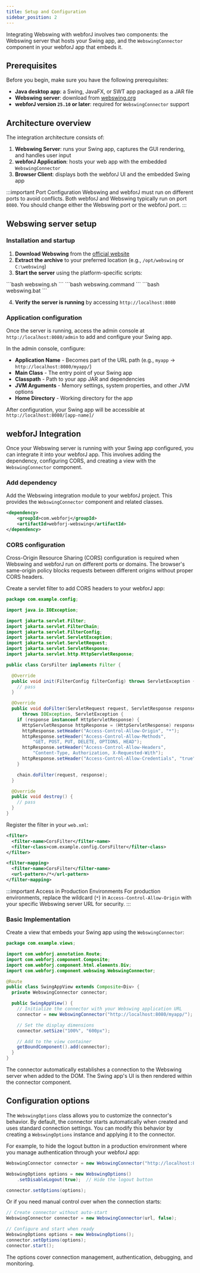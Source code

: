 ```yaml
---
title: Setup and Configuration
sidebar_position: 2
---
```


Integrating Webswing with webforJ involves two components: the Webswing server that hosts your Swing app, and the `WebswingConnector` component in your webforJ app that embeds it.

## Prerequisites

Before you begin, make sure you have the following prerequisites:

- **Java desktop app**: a Swing, JavaFX, or SWT app packaged as a JAR file
- **Webswing server**: download from [webswing.org](https://webswing.org)
- **webforJ version `25.10` or later**: required for `WebswingConnector` support

## Architecture overview

The integration architecture consists of:

1. **Webswing Server**: runs your Swing app, captures the GUI rendering, and handles user input
2. **webforJ Application**: hosts your web app with the embedded `WebswingConnector`
3. **Browser Client**: displays both the webforJ UI and the embedded Swing app

:::important Port Configuration
Webswing and webforJ must run on different ports to avoid conflicts. Both webforJ and Webswing typically run on port `8080`. You should change either the Webswing port or the webforJ port.
:::

## Webswing server setup

### Installation and startup

1. **Download Webswing** from the [official website](https://www.webswing.org/en/downloads)
2. **Extract the archive** to your preferred location (e.g., `/opt/webswing` or `C:\webswing`)
3. **Start the server** using the platform-specific scripts:

<Tabs>
      <TabItem value="Linux" label="Linux" default>
        ```bash
        webswing.sh
        ```
      </TabItem>
      <TabItem value="macOS" label="macOS">
        ```bash
        webswing.command
        ```
      </TabItem>
      <TabItem value="Windows" label="Windows">
        ```bash
        webswing.bat
        ```
      </TabItem>
</Tabs>


4. **Verify the server is running** by accessing `http://localhost:8080`

### Application configuration

Once the server is running, access the admin console at `http://localhost:8080/admin` to add and configure your Swing app.

In the admin console, configure:

- **Application Name** - Becomes part of the URL path (e.g., `myapp` → `http://localhost:8080/myapp/`)
- **Main Class** - The entry point of your Swing app
- **Classpath** - Path to your app JAR and dependencies
- **JVM Arguments** - Memory settings, system properties, and other JVM options
- **Home Directory** - Working directory for the app

After configuration, your Swing app will be accessible at `http://localhost:8080/[app-name]/`

## webforJ Integration

Once your Webswing server is running with your Swing app configured, you can integrate it into your webforJ app. This involves adding the dependency, configuring CORS, and creating a view with the `WebswingConnector` component.

### Add dependency

Add the Webswing integration module to your webforJ project. This provides the `WebswingConnector` component and related classes.

```xml
<dependency>
    <groupId>com.webforj</groupId>
    <artifactId>webforj-webswing</artifactId>
</dependency>
```

### CORS configuration

Cross-Origin Resource Sharing (CORS) configuration is required when Webswing and webforJ run on different ports or domains. The browser's same-origin policy blocks requests between different origins without proper CORS headers.

Create a servlet filter to add CORS headers to your webforJ app:

```java title="CorsFilter.java"
package com.example.config;

import java.io.IOException;

import jakarta.servlet.Filter;
import jakarta.servlet.FilterChain;
import jakarta.servlet.FilterConfig;
import jakarta.servlet.ServletException;
import jakarta.servlet.ServletRequest;
import jakarta.servlet.ServletResponse;
import jakarta.servlet.http.HttpServletResponse;

public class CorsFilter implements Filter {

  @Override
  public void init(FilterConfig filterConfig) throws ServletException {
    // pass
  }

  @Override
  public void doFilter(ServletRequest request, ServletResponse response, FilterChain chain)
      throws IOException, ServletException {
    if (response instanceof HttpServletResponse) {
      HttpServletResponse httpResponse = (HttpServletResponse) response;
      httpResponse.setHeader("Access-Control-Allow-Origin", "*");
      httpResponse.setHeader("Access-Control-Allow-Methods",
          "GET, POST, PUT, DELETE, OPTIONS, HEAD");
      httpResponse.setHeader("Access-Control-Allow-Headers",
          "Content-Type, Authorization, X-Requested-With");
      httpResponse.setHeader("Access-Control-Allow-Credentials", "true");
    }

    chain.doFilter(request, response);
  }

  @Override
  public void destroy() {
    // pass
  }
}
```

Register the filter in your `web.xml`:

```xml
<filter>
  <filter-name>CorsFilter</filter-name>
  <filter-class>com.example.config.CorsFilter</filter-class>
</filter>

<filter-mapping>
  <filter-name>CorsFilter</filter-name>
  <url-pattern>/*</url-pattern>
</filter-mapping>
```

:::important Access in Production Environments
For production environments, replace the wildcard (`*`) in `Access-Control-Allow-Origin` with your specific Webswing server URL for security.
:::

### Basic Implementation

Create a view that embeds your Swing app using the `WebswingConnector`:

```java title="SwingAppView.java"
package com.example.views;

import com.webforj.annotation.Route;
import com.webforj.component.Composite;
import com.webforj.component.html.elements.Div;
import com.webforj.component.webswing.WebswingConnector;

@Route
public class SwingAppView extends Composite<Div> {
  private WebswingConnector connector;

  public SwingAppView() {
    // Initialize the connector with your Webswing application URL
    connector = new WebswingConnector("http://localhost:8080/myapp/");

    // Set the display dimensions
    connector.setSize("100%", "600px");

    // Add to the view container
    getBoundComponent().add(connector);
  }
}
```

The connector automatically establishes a connection to the Webswing server when added to the DOM. The Swing app's UI is then rendered within the connector component.

## Configuration options

The `WebswingOptions` class allows you to customize the connector's behavior. By default, the connector starts automatically when created and uses standard connection settings. You can modify this behavior by creating a `WebswingOptions` instance and applying it to the connector.

For example, to hide the logout button in a production environment where you manage authentication through your webforJ app:

```java
WebswingConnector connector = new WebswingConnector("http://localhost:8080/myapp/");

WebswingOptions options = new WebswingOptions()
    .setDisableLogout(true);  // Hide the logout button

connector.setOptions(options);
```

Or if you need manual control over when the connection starts:

```java
// Create connector without auto-start
WebswingConnector connector = new WebswingConnector(url, false);

// Configure and start when ready
WebswingOptions options = new WebswingOptions();
connector.setOptions(options);
connector.start();
```

The options cover connection management, authentication, debugging, and monitoring.